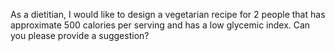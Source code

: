 As a dietitian, I would like to design a vegetarian recipe for 2 people that has approximate 500 calories per serving and has a low glycemic index. Can you please provide a suggestion?
